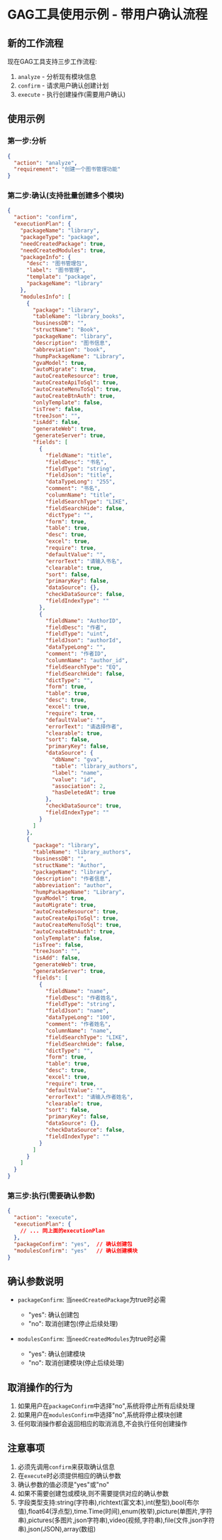 # GAG工具使用示例 - 带用户确认流程

## 新的工作流程

现在GAG工具支持三步工作流程:
1. `analyze` - 分析现有模块信息
2. `confirm` - 请求用户确认创建计划
3. `execute` - 执行创建操作(需要用户确认)

## 使用示例

### 第一步:分析
```json
{
  "action": "analyze",
  "requirement": "创建一个图书管理功能"
}
```

### 第二步:确认(支持批量创建多个模块)
```json
{
  "action": "confirm",
  "executionPlan": {
    "packageName": "library",
    "packageType": "package",
    "needCreatedPackage": true,
    "needCreatedModules": true,
    "packageInfo": {
      "desc": "图书管理包",
      "label": "图书管理",
      "template": "package",
      "packageName": "library"
    },
    "modulesInfo": [
      {
        "package": "library",
        "tableName": "library_books",
        "businessDB": "",
        "structName": "Book",
        "packageName": "library",
        "description": "图书信息",
        "abbreviation": "book",
        "humpPackageName": "Library",
        "gvaModel": true,
        "autoMigrate": true,
        "autoCreateResource": true,
        "autoCreateApiToSql": true,
        "autoCreateMenuToSql": true,
        "autoCreateBtnAuth": true,
        "onlyTemplate": false,
        "isTree": false,
        "treeJson": "",
        "isAdd": false,
        "generateWeb": true,
        "generateServer": true,
        "fields": [
          {
            "fieldName": "title",
            "fieldDesc": "书名",
            "fieldType": "string",
            "fieldJson": "title",
            "dataTypeLong": "255",
            "comment": "书名",
            "columnName": "title",
            "fieldSearchType": "LIKE",
            "fieldSearchHide": false,
            "dictType": "",
            "form": true,
            "table": true,
            "desc": true,
            "excel": true,
            "require": true,
            "defaultValue": "",
            "errorText": "请输入书名",
            "clearable": true,
            "sort": false,
            "primaryKey": false,
            "dataSource": {},
            "checkDataSource": false,
            "fieldIndexType": ""
          },
          {
            "fieldName": "AuthorID",
            "fieldDesc": "作者",
            "fieldType": "uint",
            "fieldJson": "authorId",
            "dataTypeLong": "",
            "comment": "作者ID",
            "columnName": "author_id",
            "fieldSearchType": "EQ",
            "fieldSearchHide": false,
            "dictType": "",
            "form": true,
            "table": true,
            "desc": true,
            "excel": true,
            "require": true,
            "defaultValue": "",
            "errorText": "请选择作者",
            "clearable": true,
            "sort": false,
            "primaryKey": false,
            "dataSource": {
              "dbName": "gva",
              "table": "library_authors",
              "label": "name",
              "value": "id",
              "association": 2,
              "hasDeletedAt": true
            },
            "checkDataSource": true,
            "fieldIndexType": ""
          }
        ]
      },
      {
        "package": "library",
        "tableName": "library_authors",
        "businessDB": "",
        "structName": "Author",
        "packageName": "library",
        "description": "作者信息",
        "abbreviation": "author",
        "humpPackageName": "Library",
        "gvaModel": true,
        "autoMigrate": true,
        "autoCreateResource": true,
        "autoCreateApiToSql": true,
        "autoCreateMenuToSql": true,
        "autoCreateBtnAuth": true,
        "onlyTemplate": false,
        "isTree": false,
        "treeJson": "",
        "isAdd": false,
        "generateWeb": true,
        "generateServer": true,
        "fields": [
          {
            "fieldName": "name",
            "fieldDesc": "作者姓名",
            "fieldType": "string",
            "fieldJson": "name",
            "dataTypeLong": "100",
            "comment": "作者姓名",
            "columnName": "name",
            "fieldSearchType": "LIKE",
            "fieldSearchHide": false,
            "dictType": "",
            "form": true,
            "table": true,
            "desc": true,
            "excel": true,
            "require": true,
            "defaultValue": "",
            "errorText": "请输入作者姓名",
            "clearable": true,
            "sort": false,
            "primaryKey": false,
            "dataSource": {},
            "checkDataSource": false,
            "fieldIndexType": ""
          }
        ]
      }
    ]
  }
}
```

### 第三步:执行(需要确认参数)
```json
{
  "action": "execute",
  "executionPlan": {
    // ... 同上面的executionPlan
  },
  "packageConfirm": "yes",  // 确认创建包
  "modulesConfirm": "yes"   // 确认创建模块
}
```

## 确认参数说明

- `packageConfirm`: 当`needCreatedPackage`为true时必需
  - "yes": 确认创建包
  - "no": 取消创建包(停止后续处理)

- `modulesConfirm`: 当`needCreatedModules`为true时必需
  - "yes": 确认创建模块
  - "no": 取消创建模块(停止后续处理)

## 取消操作的行为

1. 如果用户在`packageConfirm`中选择"no",系统将停止所有后续处理
2. 如果用户在`modulesConfirm`中选择"no",系统将停止模块创建
3. 任何取消操作都会返回相应的取消消息,不会执行任何创建操作

## 注意事项

1. 必须先调用`confirm`来获取确认信息
2. 在`execute`时必须提供相应的确认参数
3. 确认参数的值必须是"yes"或"no"
4. 如果不需要创建包或模块,则不需要提供对应的确认参数
5. 字段类型支持:string(字符串),richtext(富文本),int(整型),bool(布尔值),float64(浮点型),time.Time(时间),enum(枚举),picture(单图片,字符串),pictures(多图片,json字符串),video(视频,字符串),file(文件,json字符串),json(JSON),array(数组)